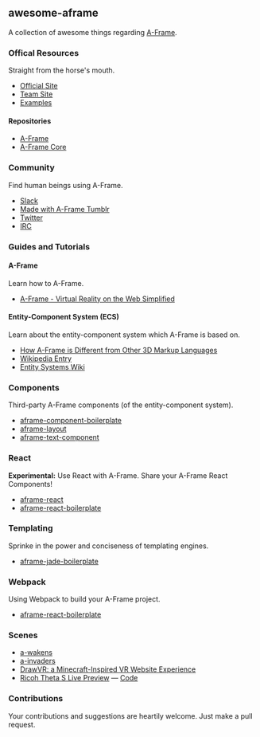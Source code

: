 ## awesome-aframe

A collection of awesome things regarding [A-Frame](https://github.com/aframevr/aframe).

### Offical Resources

Straight from the horse's mouth.

- [Official Site](https://aframevr.io)
- [Team Site](https://mozvr.com)
- [Examples](https://aframe.io/examples/)

#### Repositories

- [A-Frame](https://github.com/aframevr/aframe)
- [A-Frame Core](https://github.com/aframevr/aframe-core)

### Community

Find human beings using A-Frame.

- [Slack](http://aframevr-slack.herokuapp.com/)
- [Made with A-Frame Tumblr](http://aframevr.tumblr.com/)
- [Twitter](https://twitter.com/aframevr)
- [IRC](irc://irc.mozilla.org/vr)

### Guides and Tutorials

#### A-Frame

Learn how to A-Frame.

- [A-Frame - Virtual Reality on the Web Simplified](http://ngokevin.com/blog/aframe)

#### Entity-Component System (ECS)

Learn about the entity-component system which A-Frame is based on.

- [How A-Frame is Different from Other 3D Markup Languages](http://ngokevin.com/blog/aframe-vs-3dml/)
- [Wikipedia Entry](https://en.wikipedia.org/wiki/Entity_component_system)
- [Entity Systems Wiki](http://entity-systems.wikidot.com/)

### Components

Third-party A-Frame components (of the entity-component system).

- [aframe-component-boilerplate](https://github.com/ngokevin/aframe-component-boilerplate)
- [aframe-layout](https://github.com/ngokevin/aframe-layout)
- [aframe-text-component](https://github.com/ngokevin/aframe-text-component)

### React

**Experimental:** Use React with A-Frame. Share your A-Frame React Components!

- [aframe-react](https://github.com/ngokevin/aframe-react)
- [aframe-react-boilerplate](https://github.com/ngokevin/aframe-react-boilerplate)

### Templating

Sprinke in the power and conciseness of templating engines.

- [aframe-jade-boilerplate](https://github.com/KevinGrandon/aframe-jade-boilerplate)

### Webpack

Using Webpack to build your A-Frame project.

- [aframe-react-boilerplate](https://github.com/ngokevin/aframe-react-boilerplate)

### Scenes

- [a-wakens](https://github.com/ngokevin/a-wakens)
- [a-invaders](https://github.com/dmarcos/a-invaders)
- [DrawVR: a Minecraft-Inspired VR Website Experience](http://drawvr.com/)
- [Ricoh Theta S Live Preview](https://gtk2k.github.io/aframe_theta_s_live_preview/livepreview.html) &mdash; [Code](https://github.com/gtk2k/gtk2k.github.io/tree/master/aframe_theta_s_live_preview)

### Contributions

Your contributions and suggestions are heartily welcome. Just make a pull request.
